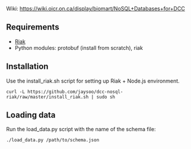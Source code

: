 Wiki: https://wiki.oicr.on.ca/display/biomart/NoSQL+Databases+for+DCC

Requirements
------------

* [Riak](http://wiki.basho.com/Installation.html)
* Python modules: protobuf (install from scratch), riak

Installation
------------

Use the install_riak.sh script for setting up Riak + Node.js environment.

    curl -L https://github.com/jaysoo/dcc-nosql-riak/raw/master/install_riak.sh | sudo sh

Loading data
------------

Run the load\_data.py script with the name of the schema file:

    ./load_data.py /path/to/schema.json

